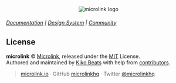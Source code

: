 <div align="center">
  <img src="https://cdn.microlink.io/logo/banner.png" alt="microlink logo">
</div>

###### [Documentation](https://microlink.io/docs) | [Design System](https://microlink.io/design) | [Community](https://microlink.io/community)

## License

**microlink** © [Microlink](https://microlink.io), released under the [MIT](https://github.com/microlinkhq/sdk/blob/master/LICENSE.md) License.<br>
Authored and maintained by [Kiko Beats](https://kikobeats.com) with help from [contributors](https://github.com/microlinkhq/sdk/contributors).

> [microlink.io](https://microlink.io) · GitHub [microlinkhq](https://github.com/microlinkhq) · Twitter [@microlinkhq](https://twitter.com/microlinkhq)
